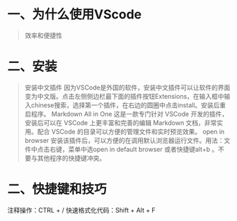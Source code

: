 # 一、为什么使用VScode
>效率和便捷性

# 二、安装
>安装中文插件
  因为VSCode是外国的软件，安装中文插件可以让软件的界面变为中文版。点击左侧侧边栏最下面的插件按钮Extensions，在输入框中输入chinese搜索，选择第一个插件，在右边的圆圈中点击install。安装后重启程序。
>Markdown All in One
这是一款专门针对 VSCode 开发的插件，安装后可以在 VSCode 上更丰富和完善的编辑 Markdown 文档，非常实用。配合 VSCode 的目录可以方便的管理文件和实时预览效果。
>open in browser
安装该插件后，可以方便的在调用默认浏览器运行文件。用法：文件中点击右键，菜单中选open in default browser 或者快捷键alt+b 。不要与其他程序的快捷键冲突。

# 二、快捷键和技巧
注释操作：CTRL + /
快速格式化代码：Shift + Alt + F

